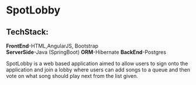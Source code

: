 # SpotLobby

## TechStack:<br/>
**FrontEnd**-HTML,AngularJS, Bootstrap <br/>
**ServerSide**-Java (SpringBoot)
**ORM**-Hibernate
**BackEnd**-Postgres

SpotLobby is a web based application aimed to allow users to sign onto the application and join a lobby where users can add songs to a queue and then vote on what song should play next from the list given.
